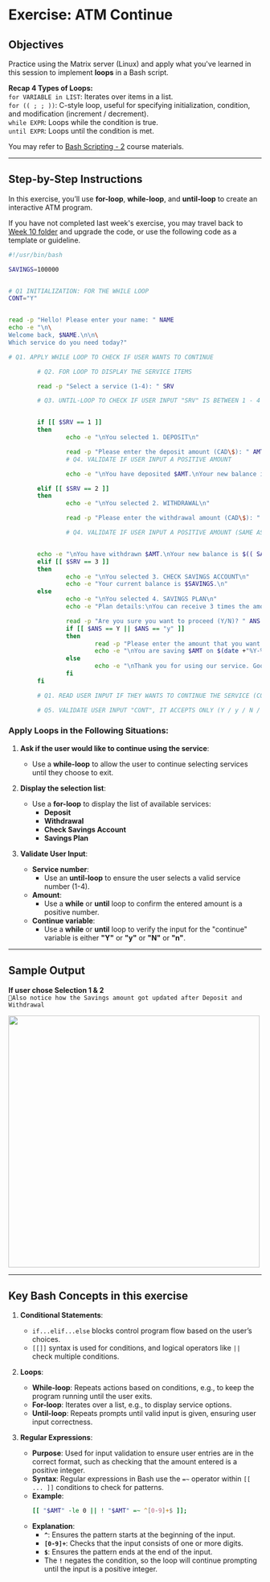 # Exercise: ATM Continue

## Objectives
Practice using the Matrix server (Linux) and apply what you've learned in this session to implement **loops** in a Bash script.  

**Recap 4 Types of Loops:**  
```for VARIABLE in LIST```: Iterates over items in a list.  
```for (( ; ; ))```: C-style loop, useful for specifying initialization, condition, and modification (increment / decrement).  
```while EXPR```: Loops while the condition is true.  
```until EXPR```: Loops until the condition is met.  

You may refer to [Bash Scripting - 2](http://15.223.64.81/doku.php?id=ops102:bash_scripting_2_-_loops) course materials.

---
## Step-by-Step Instructions

In this exercise, you’ll use **for-loop**, **while-loop**, and **until-loop** to create an interactive ATM program.  


If you have not completed last week's exercise, you may travel back to [Week 10 folder](https://github.com/n106ky/SLG-OPS102/blob/main/Week%2010%20-%20Bash%20Scripting%20-%20i/w10_ATM_ANS.md) and upgrade the code, or use the following code as a template or guideline.

```bash
#!/usr/bin/bash

SAVINGS=100000


# Q1 INITIALIZATION: FOR THE WHILE LOOP
CONT="Y"


read -p "Hello! Please enter your name: " NAME
echo -e "\n\
Welcome back, $NAME.\n\n\
Which service do you need today?"

# Q1. APPLY WHILE LOOP TO CHECK IF USER WANTS TO CONTINUE

        # Q2. FOR LOOP TO DISPLAY THE SERVICE ITEMS

        read -p "Select a service (1-4): " SRV

        # Q3. UNTIL-LOOP TO CHECK IF USER INPUT "SRV" IS BETWEEN 1 - 4


        if [[ $SRV == 1 ]]
        then
                echo -e "\nYou selected 1. DEPOSIT\n"

                read -p "Please enter the deposit amount (CAD\$): " AMT
                # Q4. VALIDATE IF USER INPUT A POSITIVE AMOUNT

                echo -e "\nYou have deposited $AMT.\nYour new balance is $(( SAVINGS = SAVINGS + AMT )).\n"

        elif [[ $SRV == 2 ]]
        then
                echo -e "\nYou selected 2. WITHDRAWAL\n"

                read -p "Please enter the withdrawal amount (CAD\$): " AMT

                # Q4. VALIDATE IF USER INPUT A POSITIVE AMOUNT (SAME AS ABOVE)


        echo -e "\nYou have withdrawn $AMT.\nYour new balance is $(( SAVINGS = SAVINGS - AMT )).\n"
        elif [[ $SRV == 3 ]]
        then
                echo -e "\nYou selected 3. CHECK SAVINGS ACCOUNT\n"
                echo -e "Your current balance is $SAVINGS.\n"
        else
                echo -e "\nYou selected 4. SAVINGS PLAN\n"
                echo -e "Plan details:\nYou can receive 3 times the amount after 1 year from now!\n"

                read -p "Are you sure you want to proceed (Y/N)? " ANS
                if [[ $ANS == Y || $ANS == "y" ]]
                then
                        read -p "Please enter the amount that you want to save: " AMT
                        echo -e "\nYou are saving $AMT on $(date +"%Y-%m-%d").\nOne year later, you will gain $(( NEW=$AMT * 3 )).\nYour total balance will be $(( NEW + SAVINGS )) on $(date -d "+1 year" +"%Y-%m-%d").\n"
                else
                        echo -e "\nThank you for using our service. Goodbye!\n"
                fi
        fi

        # Q1. READ USER INPUT IF THEY WANTS TO CONTINUE THE SERVICE (CONT)

        # Q5. VALIDATE USER INPUT "CONT", IT ACCEPTS ONLY (Y / y / N / n)
```

### Apply Loops in the Following Situations:

1. **Ask if the user would like to continue using the service**:
   - Use a **while-loop** to allow the user to continue selecting services until they choose to exit.

2. **Display the selection list**:
   - Use a **for-loop** to display the list of available services:
     - **Deposit**
     - **Withdrawal**
     - **Check Savings Account**
     - **Savings Plan**

3. **Validate User Input**:
   - **Service number**:
     - Use an **until-loop** to ensure the user selects a valid service number (1-4).
   - **Amount**:
     - Use a **while** or **until** loop to confirm the entered amount is a positive number.
   - **Continue variable**:
     - Use a **while** or **until** loop to verify the input for the "continue" variable is either **"Y"** or **"y"** or **"N"** or **"n"**.

---
## Sample Output
**If user chose Selection 1 & 2**  
```📌Also notice how the Savings amount got updated after Deposit and Withdrawal```  

<img src="https://github.com/user-attachments/assets/612ef468-2c20-4d64-8710-de329e9a972d" width="500">

---
## Key Bash Concepts in this exercise

1. **Conditional Statements**:
   - `if...elif...else` blocks control program flow based on the user’s choices.
   - `[[]]` syntax is used for conditions, and logical operators like `||` check multiple conditions.

2. **Loops**:
   - **While-loop**: Repeats actions based on conditions, e.g., to keep the program running until the user exits.
   - **For-loop**: Iterates over a list, e.g., to display service options.
   - **Until-loop**: Repeats prompts until valid input is given, ensuring user input correctness.

3. **Regular Expressions**:
   - **Purpose**: Used for input validation to ensure user entries are in the correct format, such as checking that the amount entered is a positive integer.
   - **Syntax**: Regular expressions in Bash use the `=~` operator within `[[ ... ]]` conditions to check for patterns.
   - **Example**:
     ```bash
     [[ "$AMT" -le 0 || ! "$AMT" =~ ^[0-9]+$ ]];
     ```
   - **Explanation**:
     - **`^`**: Ensures the pattern starts at the beginning of the input.
     - **`[0-9]+`**: Checks that the input consists of one or more digits.
     - **`$`**: Ensures the pattern ends at the end of the input.
     - The **`!`** negates the condition, so the loop will continue prompting until the input is a positive integer.

